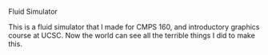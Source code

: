 Fluid Simulator

This is a fluid simulator that I made for CMPS 160, and introductory graphics course at UCSC.
Now the world can see all the terrible things I did to make this.
